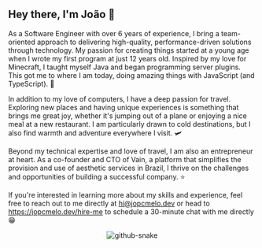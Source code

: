 ## Hey there, I'm João 👋

As a Software Engineer with over 6 years of experience, I bring a team-oriented approach to delivering high-quality, performance-driven solutions through technology. My passion for creating things started at a young age when I wrote my first program at just 12 years old. Inspired by my love for Minecraft, I taught myself Java and began programming server plugins. This got me to where I am today, doing amazing things with JavaScript (and TypeScript). 🤖

In addition to my love of computers, I have a deep passion for travel. Exploring new places and having unique experiences is something that brings me great joy, whether it's jumping out of a plane or enjoying a nice meal at a new restaurant. I am particularly drawn to cold destinations, but I also find warmth and adventure everywhere I visit. 🛩️

Beyond my technical expertise and love of travel, I am also an entrepreneur at heart. As a co-founder and CTO of Vain, a platform that simplifies the provision and use of aesthetic services in Brazil, I thrive on the challenges and opportunities of building a successful company. ⭐

If you're interested in learning more about my skills and experience, feel free to reach out to me directly at hi@jopcmelo.dev or head to https://jopcmelo.dev/hire-me to schedule a 30-minute chat with me directly 😁
 
<div align="center">
 
 <picture>
  <source media="(prefers-color-scheme: dark)" srcset="github-snake-dark.svg" />
  <source media="(prefers-color-scheme: light)" srcset="github-snake.svg" />
  <img alt="github-snake" src="github-snake.svg" />
</picture>
 
</div>
